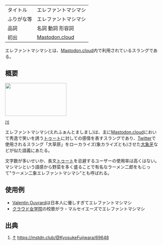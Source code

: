 <div>

|            |                                                    |
|------------|----------------------------------------------------|
| タイトル   | エレファントマシマシ                               |
| ふりがな等 | エレファントマシマシ                               |
| 品詞       | 名詞 動詞 形容詞                                   |
| 初出       | [Mastodon.cloud](/Mastodon.cloud "Mastodon.cloud") |

  

エレファントマシマシとは、[Mastodon.cloud](/Mastodon.cloud "Mastodon.cloud")内で利用されているスラングである。

## 概要

<div>

<div>

[<img src="/images/thumb/4/4b/Elephant_msms.png/200px-Elephant_msms.png" srcset="/images/thumb/4/4b/Elephant_msms.png/300px-Elephant_msms.png 1.5x, /images/thumb/4/4b/Elephant_msms.png/400px-Elephant_msms.png 2x" width="200" height="108" />](/%E3%83%95%E3%82%A1%E3%82%A4%E3%83%AB:Elephant_msms.png)

<div>

<div>

[](/%E3%83%95%E3%82%A1%E3%82%A4%E3%83%AB:Elephant_msms.png "拡大")

</div>

<sup>[\[1\]](#cite_note-1)</sup>

</div>

</div>

</div>

エレファントマシマシ(えれふぁんとましまし)は、主に[Mastodon.cloud](/Mastodon.cloud "Mastodon.cloud")において秀逸で笑いを誘う[トゥート](/%E3%83%88%E3%82%A5%E3%83%BC%E3%83%88 "トゥート")に対しての感情を表すスラングであり、[Twitter](/Twitter "Twitter")で使用されるスラング「大草原」をローカライズ(象カライズとも)させた[大象牙](/%E8%B1%A1%E7%89%99 "象牙")などが似た語義にあたる。

文字数が多いせいか、長文[トゥート](/%E3%83%88%E3%82%A5%E3%83%BC%E3%83%88 "トゥート")を忌避するユーザーの使用率は高くはない。マシマシという語感から野菜を多く盛ることで有名なラーメン二郎をもじって"ラーメン二象エレファントマシマシ"とも呼ばれる。

## 使用例

-   [Valentin Ouvrard](/TheAdmin "TheAdmin")は日本人に優しすぎてエレファントマシマシ
-   [クラウド女学院](/%E3%82%AF%E3%83%A9%E3%82%A6%E3%83%89%E5%A5%B3%E5%AD%A6%E9%99%A2 "クラウド女学院")の校歌がラ・マルセイエーズでエレファントマシマシ

## 出典

<div>

1.  [↑](#cite_ref-1) <a href="https://mstdn.club/@KyosukeFujiwara/69648" rel="nofollow">https://mstdn.club/@KyosukeFujiwara/69648</a>

</div>

</div>
